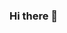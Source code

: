 ### Hi there 👋

<!--
**Arunsoren/Arunsoren** is a ✨ _special_ ✨ repository because its `README.md` (this file) appears on your GitHub profile.

Here are some ideas to get you started:

- 🔭 I’m currently Looking for work in the field in ML/DL.
- 🌱 I’m currently learning Data Science & ML/DL.
- 👯 I’m looking to collaborate on ...
- 🤔 I’m looking for help with ...
- 💬 Ask me about ...
- 📫 How to reach me: https://www.linkedin.com/in/arun-kumar-b304a1189/
- 😄 Pronouns: ...
- ⚡ Fun fact: i try to learn something new everyday it maybe a small medium blog or checking some new ml paper(2min paper).
-->
